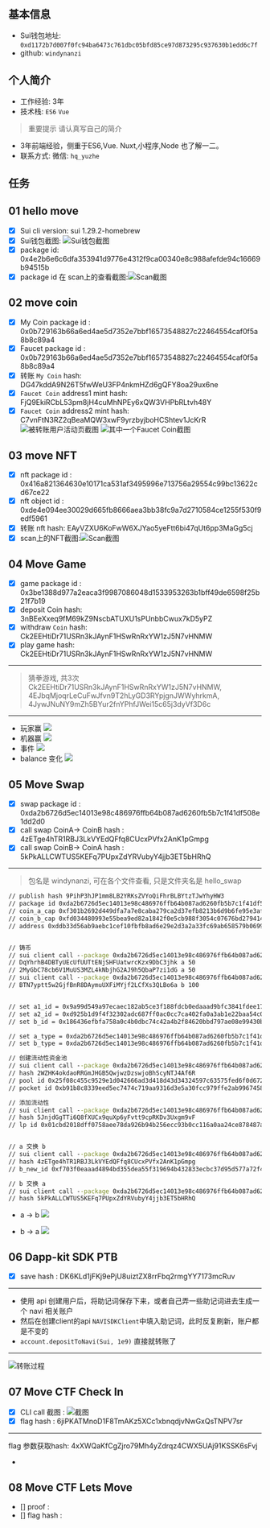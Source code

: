 ## 基本信息
- Sui钱包地址: `0xd1172b7d007f0fc94ba6473c761dbc05bfd85ce97d873295c937630b1edd6c7f`
- github: `windynanzi`

## 个人简介
- 工作经验: 3年
- 技术栈: `ES6` `Vue`
> 重要提示 请认真写自己的简介
- 3年前端经验，侧重于ES6,Vue. Nuxt,小程序,Node 也了解一二。
- 联系方式: 微信: `hq_yuzhe` 

## 任务

##   01 hello move  
- [x] Sui cli version: sui 1.29.2-homebrew
- [x] Sui钱包截图: ![Sui钱包截图](./images/sui-wallet.jpg)
- [x] package id: 0x4e2b6e6c6dfa353941d9776e4312f9ca00340e8c988afefde94c16669b94515b
- [x] package id 在 scan上的查看截图:![Scan截图](./images/sui-hello-world.png)

##   02 move coin
- [x] My Coin package id : 0x0b729163b66a6ed4ae5d7352e7bbf16573548827c22464554caf0f5a8b8c89a4
- [x] Faucet package id : 0x0b729163b66a6ed4ae5d7352e7bbf16573548827c22464554caf0f5a8b8c89a4
- [x] 转账 `My Coin` hash: DG47kddA9N26T5fwWeU3FP4nkmHZd6gQFY8oa29ux6ne
- [x] `Faucet Coin` address1 mint hash: FjQ9EkiRCbL53pm8jH4cuMhNPEy6xQW3VHPbRLtvh48Y
- [x] `Faucet Coin` address2 mint hash: C7vnFtN3RZ2qBeaMQW3xwF9yrzbyjboHCShtev1JcKrR
![被转账用户活动页截图](./images/hello_coin_1.jpg)
![其中一个Faucet Coin截图](./images/hello_coin_2.jpg)

##   03 move NFT
- [x] nft package id : 0x416a821364630e10171ca531af3495996e713756a29554c99bc13622cd67ce22
- [x] nft object id : 0xde4e094ee30029d665fb8666aea3bb38fc9a7d2710584ce1255f530f9edf5961
- [x] 转账 nft  hash: EAyVZXU6KoFwW6XJYao5yeFtt6bi47qUt6pp3MaGg5cj
- [x] scan上的NFT截图:![Scan截图](./images/nft_1.jpg)

##   04 Move Game
- [x] game package id : 0x3be1388d977a2eaca3f9987086048d1533953263b1bff49de6598f25b21f7b19
- [x] deposit Coin hash: 3nBEeXxeq9fM69kZ9NscbATUXU1sPUnbbCwux7kD5yPZ
- [x] withdraw `Coin` hash: Ck2EEHtiDr71USRn3kJAynF1HSwRnRxYW1zJ5N7vHNMW
- [x] play game hash: Ck2EEHtiDr71USRn3kJAynF1HSwRnRxYW1zJ5N7vHNMW
---
> 猜拳游戏, 共3次
> Ck2EEHtiDr71USRn3kJAynF1HSwRnRxYW1zJ5N7vHNMW, 4EJbqMjoqrLeCuFwJfvn9T2hLyGD3RYpjgnJWWyhrkmA, 4JywJNuNY9mZh5BYur2fnYPhfJWei15c65j3dyVf3D6c
---
- 玩家赢
![](./images/user_winner.jpg)
- 机器赢
![](./images/robot_winner.jpg)
- 事件
![](./images/game_event.jpg)
- balance 变化
![](./images/balance.jpg)


##   05 Move Swap
- [x] swap package id : 0xda2b6726d5ec14013e98c486976ffb64b087ad6260fb5b7c1f41df508e1dd2d0
- [x] call swap CoinA-> CoinB  hash : 4zETge4hTR1RBJ3LkVYEdQFfq8CUcxPVfx2AnK1pGmpg
- [x] call swap CoinB-> CoinA  hash : 5kPkALLCWTUS5KEFq7PUpxZdYRVubyY4jjb3ET5bHRhQ
---
> 包名是 windynanzi, 可在各个文件查看, 只是文件夹名是 hello_swap
```cmd
// publish hash 9PihP3hJP1mm8LB2YRKsZVYoQiFhrBLBYtzTJwYhyHW3
// package id 0xda2b6726d5ec14013e98c486976ffb64b087ad6260fb5b7c1f41df508e1dd2d0
// coin_a_cap 0xf301b2692d449dfa7a7e8caba279ca2d37efb8213b6d9b6fe95e3af1d639349d
// coin_b_cap 0xfd034480993e55bea9ed82a1842f0e5cb988f3054c07676bd2794143a7d54d2b
// address 0xddb33d56ab9aebc1cef10fbfb8ad6e29e2d3a2a33fc69ab658579b0699b28434


// 铸币
// sui client call --package 0xda2b6726d5ec14013e98c486976ffb64b087ad6260fb5b7c1f41df508e1dd2d0 --module coin_a --function mint --args 0xf301b2692d449dfa7a7e8caba279ca2d37efb8213b6d9b6fe95e3af1d639349d 50 0xddb33d56ab9aebc1cef10fbfb8ad6e29e2d3a2a33fc69ab658579b0699b28434
// DqYhrhB4DBTyUEcUfUUTtENjSHFUatwrcKzx9DbC3jhk a 50
// 2MyGbC78cb6V1MuUS3MZL4kNbjhG2AJ9h5QbaP7zi1dG a 50
// sui client call --package 0xda2b6726d5ec14013e98c486976ffb64b087ad6260fb5b7c1f41df508e1dd2d0 --module coin_b --function mint --args 0xfd034480993e55bea9ed82a1842f0e5cb988f3054c07676bd2794143a7d54d2b 100 0xddb33d56ab9aebc1cef10fbfb8ad6e29e2d3a2a33fc69ab658579b0699b28434
// BTN7yptt5w2GjfBnR8DAymuUXFiMYjf2LCfXs3QLBo6a b 100


// set a1_id = 0x9a99d549a97ecaec182ab5ce3f188fdcb0edaaad9bfc3841fdee178084dfa1eb
// set a2_id = 0xd925b1d9f4f32302adc687ff0ac0cc7ca402fa0a3ab1e22baa54c0a317f2409a
// set b_id = 0x186436efbfa758a0c4b0dbc74c42a4b2f84620bbd797ae08e99430bf0cf4710f

// set a_type = 0xda2b6726d5ec14013e98c486976ffb64b087ad6260fb5b7c1f41df508e1dd2d0::coin_a::COIN_A
// set b_type = 0xda2b6726d5ec14013e98c486976ffb64b087ad6260fb5b7c1f41df508e1dd2d0::coin_b::COIN_B

// 创建流动性资金池
// sui client call --package 0xda2b6726d5ec14013e98c486976ffb64b087ad6260fb5b7c1f41df508e1dd2d0 --module swap --function create_pool --type-args 0xda2b6726d5ec14013e98c486976ffb64b087ad6260fb5b7c1f41df508e1dd2d0::coin_a::COIN_A 0xda2b6726d5ec14013e98c486976ffb64b087ad6260fb5b7c1f41df508e1dd2d0::coin_b::COIN_B
// hash 2WZHK4okdaoRRGmJHGB5QwjwzDzswjoBhScyNTJ4Af6R
// pool id 0x25f08c455c9529e1d042666ad3d418d43d34324597c63575fed6f0d672e80e9a
// pocket id 0xb91b8c8339eed5ec7474c719aa9316d3e5a30fcc979ffe2ab9967458a25cfefe

// 添加流动性
// sui client call --package 0xda2b6726d5ec14013e98c486976ffb64b087ad6260fb5b7c1f41df508e1dd2d0 --module swap --function add_liquidity --args 0x25f08c455c9529e1d042666ad3d418d43d34324597c63575fed6f0d672e80e9a 0x9a99d549a97ecaec182ab5ce3f188fdcb0edaaad9bfc3841fdee178084dfa1eb 0x186436efbfa758a0c4b0dbc74c42a4b2f84620bbd797ae08e99430bf0cf4710f 0xb91b8c8339eed5ec7474c719aa9316d3e5a30fcc979ffe2ab9967458a25cfefe --type-args 0xda2b6726d5ec14013e98c486976ffb64b087ad6260fb5b7c1f41df508e1dd2d0::coin_a::COIN_A 0xda2b6726d5ec14013e98c486976ffb64b087ad6260fb5b7c1f41df508e1dd2d0::coin_b::COIN_B
// hash 5JnjdGgTTi6Q8fXUCx9quXp6yFvtt9cpRKDv3Uxgm9vF
// lp id 0x01cbd2018dff0758aee78da926b94b256ecc93b0cc116a0aa24ce878487afff1


// a 交换 b
// sui client call --package 0xda2b6726d5ec14013e98c486976ffb64b087ad6260fb5b7c1f41df508e1dd2d0 --module swap --function a_swap_b --args 0x25f08c455c9529e1d042666ad3d418d43d34324597c63575fed6f0d672e80e9a 0xd925b1d9f4f32302adc687ff0ac0cc7ca402fa0a3ab1e22baa54c0a317f2409a --type-args 0xda2b6726d5ec14013e98c486976ffb64b087ad6260fb5b7c1f41df508e1dd2d0::coin_a::COIN_A 0xda2b6726d5ec14013e98c486976ffb64b087ad6260fb5b7c1f41df508e1dd2d0::coin_b::COIN_B
// hash 4zETge4hTR1RBJ3LkVYEdQFfq8CUcxPVfx2AnK1pGmpg
// b_new_id 0xf703f0eaaad4894bd355dea55f319694b432833ecbc37d95d577a72f4784724a

// b 交换 a
// sui client call --package 0xda2b6726d5ec14013e98c486976ffb64b087ad6260fb5b7c1f41df508e1dd2d0 --module swap --function b_swap_a --args 0x25f08c455c9529e1d042666ad3d418d43d34324597c63575fed6f0d672e80e9a 0xf703f0eaaad4894bd355dea55f319694b432833ecbc37d95d577a72f4784724a --type-args 0xda2b6726d5ec14013e98c486976ffb64b087ad6260fb5b7c1f41df508e1dd2d0::coin_a::COIN_A 0xda2b6726d5ec14013e98c486976ffb64b087ad6260fb5b7c1f41df508e1dd2d0::coin_b::COIN_B
// hash 5kPkALLCWTUS5KEFq7PUpxZdYRVubyY4jjb3ET5bHRhQ

```
- a -> b
![](./images/a_to_b.jpg)

- b -> a
![](./images/b_to_a.jpg)


##   06 Dapp-kit SDK PTB
- [x] save hash : DK6KLd1jFKj9ePjU8uiztZX8rrFbq2rmgYY7173mcRuv
---
- 使用 api 创建用户后，将助记词保存下来，或者自己弄一些助记词进去生成一个 navi 相关账户
- 然后在创建client的api `NAVISDKClient`中填入助记词，此时反复刷新，账户都是不变的
- `account.depositToNavi(Sui, 1e9)` 直接就转账了

--- 
![转账过程](./images/navi.gif)

##   07 Move CTF Check In
- [x] CLI call 截图 : ![截图](./images/bsf.jpg)
- [x] flag hash : 6jiPKATMnoD1F8TmAKz5XCc1xbnqdjvNwGxQsTNPV7sr

---
flag 参数获取hash: 4xXWQaKfCgZjro79Mh4yZdrqz4CWX5UAj91KSSK6sFvj
- [](./images/flag_str.jpg)

##   08 Move CTF Lets Move
- [] proof : 
- [] flag hash :
